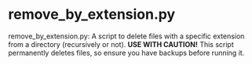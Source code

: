 # remove_by_extension.py

remove_by_extension.py: A script to delete files with a specific extension from a directory (recursively or not). **USE WITH CAUTION!** This script permanently deletes files, so ensure you have backups before running it.
